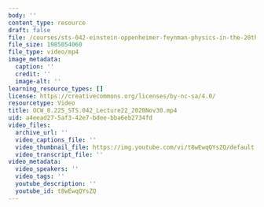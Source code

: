 ```yaml
---
body: ''
content_type: resource
draft: false
file: /courses/sts-042-einstein-oppenheimer-feynman-physics-in-the-20th-century-fall-2020/ocw_8225_sts042_lecture22_2020nov30_360p_16_9.mp4
file_size: 1985054060
file_type: video/mp4
image_metadata:
  caption: ''
  credit: ''
  image-alt: ''
learning_resource_types: []
license: https://creativecommons.org/licenses/by-nc-sa/4.0/
resourcetype: Video
title: OCW_8.225_STS.042_Lecture22_2020Nov30.mp4
uid: a4eead27-5af3-42e7-bdee-bba6eb2734fd
video_files:
  archive_url: ''
  video_captions_file: ''
  video_thumbnail_file: https://img.youtube.com/vi/t8wEwqQYsZQ/default.jpg
  video_transcript_file: ''
video_metadata:
  video_speakers: ''
  video_tags: ''
  youtube_description: ''
  youtube_id: t8wEwqQYsZQ
---
```

